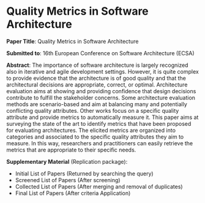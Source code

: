 # Quality Metrics in Software Architecture

**Paper Title**: Quality Metrics in Software Architecture

**Submitted to**: 16th European Conference on Software Architecture (ECSA)

**Abstract**: The importance of software architecture is largely recognized also in iterative and agile development settings. However, it is quite complex to provide evidence that the architecture is of good quality and that the architectural decisions are appropriate, correct, or optimal. Architecture evaluation aims at showing and providing confidence that design decisions contribute to fulfill the stakeholder concerns. Some architecture evaluation methods are scenario-based and aim at balancing many and  potentially conflicting quality attributes. Other works focus on a specific quality attribute and provide metrics to automatically measure it. This paper aims at surveying the state of the art to identify metrics that have been proposed for evaluating architectures. The elicited metrics are organized into categories and associated to the specific quality attributes they aim to measure. In this way, researchers and practitioners can easily retrieve the metrics that are  appropriate to their specific needs.

**Supplementary Material** (Replication package):
- Initial List of Papers (Returned by searching the query)
- Screened List of Papers (After screening)
- Collected List of Papers (After merging and removal of duplicates)
- Final List of Papers (After criteria Application)
